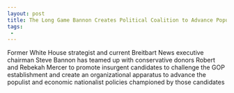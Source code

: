 ```yaml
---
layout: post
title: The Long Game Bannon Creates Political Coalition to Advance Populist Economic Nationalist Agenda and Smash the Establishment
tags:
 -
---
```

Former White House strategist and current Breitbart News executive chairman Steve Bannon has teamed up with conservative donors Robert and Rebekah Mercer to promote insurgent candidates to challenge the GOP establishment and create an organizational apparatus to advance the populist and economic nationalist policies championed by those candidates
